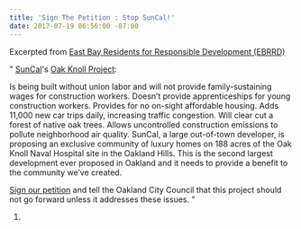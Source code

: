 ```yaml
---
title: 'Sign The Petition : Stop SunCal!'
date: 2017-07-19 06:56:00 -07:00
---
```


Excerpted from [East Bay Residents for Responsible Development (EBRRD)](http://www.ebrrd.org/sign_our_petition_stop_suncal)

"  [SunCal](http://suncal.com/)'s [Oak Knoll Project](http://www.eastbaytimes.com/2017/02/17/oakland-council-oks-oak-knoll-parcels-sale-talks-amid-affordability-outcry/): 

Is being built without union labor and will not provide family-sustaining wages for construction workers.
Doesn’t provide apprenticeships for young construction workers.
Provides for no on-sight affordable housing.
Adds 11,000 new car trips daily, increasing traffic congestion.
Will clear cut a forest of native oak trees.
Allows uncontrolled construction emissions to pollute neighborhood air quality.
SunCal, a large out-of-town developer, is proposing an exclusive community of luxury homes on 188 acres of the Oak Knoll Naval Hospital site in the Oakland Hills. This is the second largest development ever proposed in Oakland and it needs to provide a benefit to the community we’ve created. 

[Sign our petition](http://www.ebrrd.org/sign_our_petition_stop_suncal) and tell the Oakland City Council that this project should not go forward unless it addresses these issues.  "

 


1. 